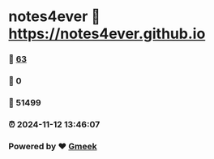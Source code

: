 # notes4ever :link: https://notes4ever.github.io 
### :page_facing_up: [63](https://notes4ever.github.io/tag.html) 
### :speech_balloon: 0 
### :hibiscus: 51499 
### :alarm_clock: 2024-11-12 13:46:07 
### Powered by :heart: [Gmeek](https://github.com/Meekdai/Gmeek)
